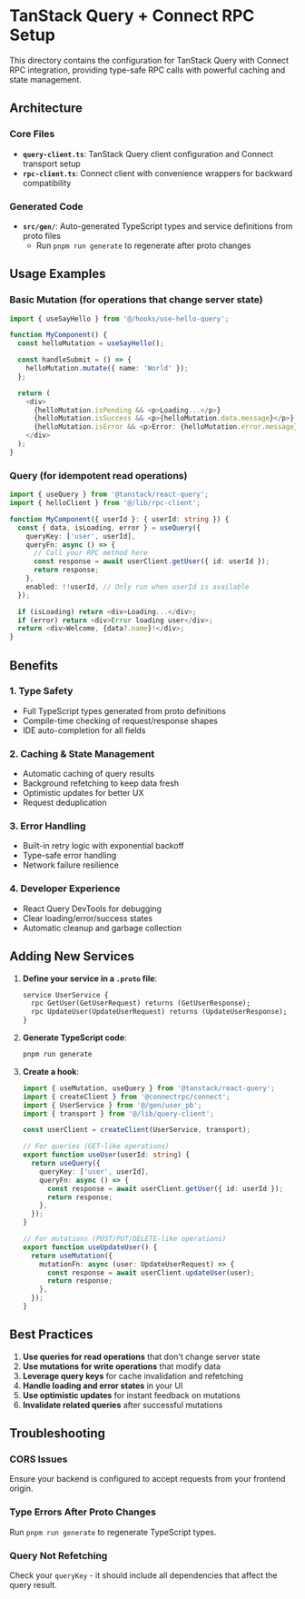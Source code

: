 # TanStack Query + Connect RPC Setup

This directory contains the configuration for TanStack Query with Connect RPC integration, providing type-safe RPC calls with powerful caching and state management.

## Architecture

### Core Files

- **`query-client.ts`**: TanStack Query client configuration and Connect transport setup
- **`rpc-client.ts`**: Connect client with convenience wrappers for backward compatibility

### Generated Code

- **`src/gen/`**: Auto-generated TypeScript types and service definitions from proto files
  - Run `pnpm run generate` to regenerate after proto changes

## Usage Examples

### Basic Mutation (for operations that change server state)

```typescript
import { useSayHello } from '@/hooks/use-hello-query';

function MyComponent() {
  const helloMutation = useSayHello();

  const handleSubmit = () => {
    helloMutation.mutate({ name: 'World' });
  };

  return (
    <div>
      {helloMutation.isPending && <p>Loading...</p>}
      {helloMutation.isSuccess && <p>{helloMutation.data.message}</p>}
      {helloMutation.isError && <p>Error: {helloMutation.error.message}</p>}
    </div>
  );
}
```

### Query (for idempotent read operations)

```typescript
import { useQuery } from '@tanstack/react-query';
import { helloClient } from '@/lib/rpc-client';

function MyComponent({ userId }: { userId: string }) {
  const { data, isLoading, error } = useQuery({
    queryKey: ['user', userId],
    queryFn: async () => {
      // Call your RPC method here
      const response = await userClient.getUser({ id: userId });
      return response;
    },
    enabled: !!userId, // Only run when userId is available
  });

  if (isLoading) return <div>Loading...</div>;
  if (error) return <div>Error loading user</div>;
  return <div>Welcome, {data?.name}!</div>;
}
```

## Benefits

### 1. **Type Safety**
- Full TypeScript types generated from proto definitions
- Compile-time checking of request/response shapes
- IDE auto-completion for all fields

### 2. **Caching & State Management**
- Automatic caching of query results
- Background refetching to keep data fresh
- Optimistic updates for better UX
- Request deduplication

### 3. **Error Handling**
- Built-in retry logic with exponential backoff
- Type-safe error handling
- Network failure resilience

### 4. **Developer Experience**
- React Query DevTools for debugging
- Clear loading/error/success states
- Automatic cleanup and garbage collection

## Adding New Services

1. **Define your service in a `.proto` file**:
   ```protobuf
   service UserService {
     rpc GetUser(GetUserRequest) returns (GetUserResponse);
     rpc UpdateUser(UpdateUserRequest) returns (UpdateUserResponse);
   }
   ```

2. **Generate TypeScript code**:
   ```bash
   pnpm run generate
   ```

3. **Create a hook**:
   ```typescript
   import { useMutation, useQuery } from '@tanstack/react-query';
   import { createClient } from '@connectrpc/connect';
   import { UserService } from '@/gen/user_pb';
   import { transport } from '@/lib/query-client';

   const userClient = createClient(UserService, transport);

   // For queries (GET-like operations)
   export function useUser(userId: string) {
     return useQuery({
       queryKey: ['user', userId],
       queryFn: async () => {
         const response = await userClient.getUser({ id: userId });
         return response;
       },
     });
   }

   // For mutations (POST/PUT/DELETE-like operations)
   export function useUpdateUser() {
     return useMutation({
       mutationFn: async (user: UpdateUserRequest) => {
         const response = await userClient.updateUser(user);
         return response;
       },
     });
   }
   ```

## Best Practices

1. **Use queries for read operations** that don't change server state
2. **Use mutations for write operations** that modify data
3. **Leverage query keys** for cache invalidation and refetching
4. **Handle loading and error states** in your UI
5. **Use optimistic updates** for instant feedback on mutations
6. **Invalidate related queries** after successful mutations

## Troubleshooting

### CORS Issues
Ensure your backend is configured to accept requests from your frontend origin.

### Type Errors After Proto Changes
Run `pnpm run generate` to regenerate TypeScript types.

### Query Not Refetching
Check your `queryKey` - it should include all dependencies that affect the query result.